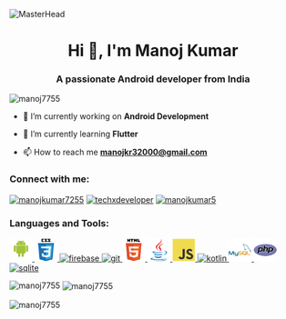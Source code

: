 ![MasterHead](https://user-images.githubusercontent.com/88922867/195992222-55c97f69-d7cc-4927-8876-988cb94b0056.gif)

<h1 align="center">Hi 👋, I'm Manoj Kumar</h1>

<h3 align="center">A passionate Android developer from India</h3>
<!-- <img align="right" width ="400" alt="coding" src ="https://user-images.githubusercontent.com/88922867/195992352-dec39ebd-cfd5-46e6-b5a4-ffb3d5e323ea.gif"> -->
<p align="left"> <img src="https://komarev.com/ghpvc/?username=manoj7755&label=Profile%20views&color=0e75b6&style=flat" alt="manoj7755" /> </p>


- 🔭 I’m currently working on **Android Development**

- 🌱 I’m currently learning **Flutter**

- 📫 How to reach me **manojkr32000@gmail.com**

<h3 align="left">Connect with me:</h3>
<p align="left">
<a href="https://linkedin.com/in/manojkumar7255" target="blank"><img align="center" src="https://raw.githubusercontent.com/rahuldkjain/github-profile-readme-generator/master/src/images/icons/Social/linked-in-alt.svg" alt="manojkumar7255" height="30" width="40" /></a>
<a href="https://instagram.com/techxdeveloper" target="blank"><img align="center" src="https://raw.githubusercontent.com/rahuldkjain/github-profile-readme-generator/master/src/images/icons/Social/instagram.svg" alt="techxdeveloper" height="30" width="40" /></a>
<a href="https://www.codechef.com/users/manojkumar5" target="blank"><img align="center" src="https://cdn.jsdelivr.net/npm/simple-icons@3.1.0/icons/codechef.svg" alt="manojkumar5" height="30" width="40" /></a>
</p>

<h3 align="left">Languages and Tools:</h3>
<p align="left"> <a href="https://developer.android.com" target="_blank" rel="noreferrer"> <img src="https://raw.githubusercontent.com/devicons/devicon/master/icons/android/android-original-wordmark.svg" alt="android" width="40" height="40"/> </a> <a href="https://www.w3schools.com/css/" target="_blank" rel="noreferrer"> <img src="https://raw.githubusercontent.com/devicons/devicon/master/icons/css3/css3-original-wordmark.svg" alt="css3" width="40" height="40"/> </a> <a href="https://firebase.google.com/" target="_blank" rel="noreferrer"> <img src="https://www.vectorlogo.zone/logos/firebase/firebase-icon.svg" alt="firebase" width="40" height="40"/> </a> <a href="https://git-scm.com/" target="_blank" rel="noreferrer"> <img src="https://www.vectorlogo.zone/logos/git-scm/git-scm-icon.svg" alt="git" width="40" height="40"/> </a> <a href="https://www.w3.org/html/" target="_blank" rel="noreferrer"> <img src="https://raw.githubusercontent.com/devicons/devicon/master/icons/html5/html5-original-wordmark.svg" alt="html5" width="40" height="40"/> </a> <a href="https://www.java.com" target="_blank" rel="noreferrer"> <img src="https://raw.githubusercontent.com/devicons/devicon/master/icons/java/java-original.svg" alt="java" width="40" height="40"/> </a> <a href="https://developer.mozilla.org/en-US/docs/Web/JavaScript" target="_blank" rel="noreferrer"> <img src="https://raw.githubusercontent.com/devicons/devicon/master/icons/javascript/javascript-original.svg" alt="javascript" width="40" height="40"/> </a> <a href="https://kotlinlang.org" target="_blank" rel="noreferrer"> <img src="https://www.vectorlogo.zone/logos/kotlinlang/kotlinlang-icon.svg" alt="kotlin" width="40" height="40"/> </a> <a href="https://www.mysql.com/" target="_blank" rel="noreferrer"> <img src="https://raw.githubusercontent.com/devicons/devicon/master/icons/mysql/mysql-original-wordmark.svg" alt="mysql" width="40" height="40"/> </a> <a href="https://www.php.net" target="_blank" rel="noreferrer"> <img src="https://raw.githubusercontent.com/devicons/devicon/master/icons/php/php-original.svg" alt="php" width="40" height="40"/> </a> <a href="https://www.sqlite.org/" target="_blank" rel="noreferrer"> <img src="https://www.vectorlogo.zone/logos/sqlite/sqlite-icon.svg" alt="sqlite" width="40" height="40"/> </a> </p>

<p><img align="left" src="https://github-readme-stats.vercel.app/api/top-langs?username=manoj7755&show_icons=true&locale=en&layout=compact" alt="manoj7755" /></p>

<p>&nbsp;<img align="center" src="https://github-readme-stats.vercel.app/api?username=manoj7755&show_icons=true&locale=en" alt="manoj7755" /></p>

<p><img align="center" src="https://github-readme-streak-stats.herokuapp.com/?user=manoj7755&" alt="manoj7755" /></p>

